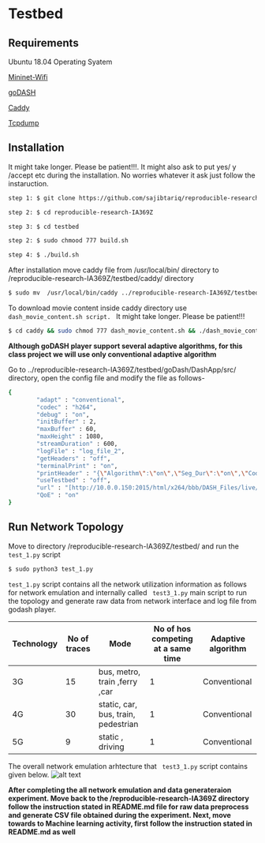 # Testbed

## Requirements



Ubuntu 18.04 Operating Syatem

[Mininet-Wifi](https://github.com/intrig-unicamp/mininet-wifi)

[goDASH](https://github.com/uccmisl/goDASH)

[Caddy](https://caddyserver.com/)

[Tcpdump](https://www.tcpdump.org/)



## Installation
It might take longer. Please be patient!!!. It might also ask to put  yes/ y /accept etc during the installation. No worries whatever it ask just follow the instaruction.  
```bash
step 1: $ git clone https://github.com/sajibtariq/reproducible-research-IA369Z.git

step 2: $ cd reproducible-research-IA369Z

step 3: $ cd testbed

step 2: $ sudo chmood 777 build.sh

step 4: $ ./build.sh
```
After installation move caddy file from  /usr/local/bin/ directory to /reproducible-research-IA369Z/testbed/caddy/  directory
```bash
$ sudo mv  /usr/local/bin/caddy ../reproducible-research-IA369Z/testbed/caddy/
```
To download movie content inside caddy directory use ```dash_movie_content.sh script. ``` It might take longer. Please be patient!!!
```bash
$ cd caddy && sudo chmod 777 dash_movie_content.sh && ./dash_movie_content.sh
```
**Although goDASH player support several adaptive algorithms, for this class project we will use only conventional adaptive algorithm**

Go to ../reproducible-research-IA369Z/testbed/goDash/DashApp/src/ directory, open the config file and modify the file as follows-
```bash
{
        "adapt" : "conventional",
        "codec" : "h264",
        "debug" : "on",
        "initBuffer" : 2,
        "maxBuffer" : 60,
        "maxHeight" : 1080,
        "streamDuration" : 600,
        "logFile" : "log_file_2",
        "getHeaders" : "off",
        "terminalPrint" : "on",
        "printHeader" : "{\"Algorithm\":\"on\",\"Seg_Dur\":\"on\",\"Codec\":\"off\",\"Width\":\"on\",\"Height\":\"on\",\"FPS\":\"off\",\"Play_Pos\":\"on\",\"RTT\":\"on\",\"Seg_Repl\":\"off\",\"Protocol\":\"off\",\"P.1203\":\"on\",\"Clae\":\"off\",\"Duanmu\":\"off\",\"Yin\":\"off\",\"Yu\":\"off\"}",
        "useTestbed" : "off",
        "url" : "[http://10.0.0.150:2015/html/x264/bbb/DASH_Files/live/bbb_enc_x264_dash.mpd]",
        "QoE" : "on"
}
```
## Run Network Topology

Move to directory /reproducible-research-IA369Z/testbed/ and run the ```test_1.py``` script

```bash
$ sudo python3 test_1.py
```
 ```test_1.py``` script contains all the network utilization information as follows for network emulation and internally called ``` test3_1.py``` main script to run the topology and generate raw data from network interface and log file from godash player.

Technology    | No of traces | Mode                              | No of hos competing at a same time | Adaptive algorithm
------------- | ------------ | --------------------------------- | ---------------------------------- | ------------------
3G            | 15           |bus, metro, train ,ferry ,car      |    1                               | Conventional
4G            | 30           |static, car, bus, train, pedestrian|    1                               | Conventional
5G            | 9            |static , driving                   |    1                               | Conventional

The overall network emulation arhtecture that ``` test3_1.py``` script contains given below. 
![alt text](https://github.com/sajibtariq/reproducible-research-IA369Z/blob/master/figures/network%20scenario-Page-2.jpg?raw=true)

**After completing the all network emulation and data generateraion experiment. Move back to the 
/reproducible-research-IA369Z directory follow the instruction stated in README.md file for raw data preprocess and generate CSV file obtained during the experiment. Next, move towards to Machine learning activity, first follow the instruction stated in README.md as well**
